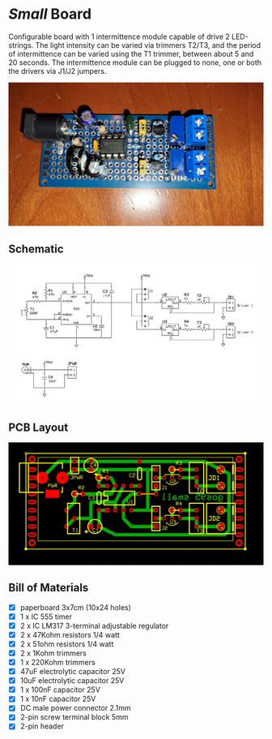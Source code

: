 # *Small* Board
Configurable board with 1 intermittence module capable of drive 2 LED-strings.
The light intensity can be varied via trimmers T2/T3,
and the period of intermittence can be varied using the T1 trimmer, between about 5 and 20 seconds.
The intermittence module can be plugged to none, one or both the drivers via J1/J2 jumpers.

![board-built](small-board_built.jpg)


## Schematic
![board-schematic](small-board_sch.jpg)


## PCB Layout
![board-pcb](small-board_pcb.jpg)


## Bill of Materials
- [x] paperboard 3x7cm (10x24 holes)
- [x] 1 x IC 555 timer
- [x] 2 x IC LM317 3-terminal adjustable regulator
- [x] 2 x 47Kohm resistors 1/4 watt
- [x] 2 x 51ohm resistors 1/4 watt
- [x] 2 x 1Kohm trimmers
- [x] 1 x 220Kohm trimmers
- [x] 47uF electrolytic capacitor 25V
- [x] 10uF electrolytic capacitor 25V
- [x] 1 x 100nF capacitor 25V
- [x] 1 x 10nF capacitor 25V
- [x] DC male power connector 2.1mm
- [x] 2-pin screw terminal block 5mm
- [x] 2-pin header
